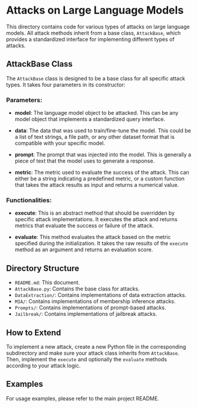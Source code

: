 # Attacks on Large Language Models

This directory contains code for various types of attacks on large language models. All attack methods inherit from a base class, `AttackBase`, which provides a standardized interface for implementing different types of attacks.

## AttackBase Class

The `AttackBase` class is designed to be a base class for all specific attack types. It takes four parameters in its constructor:

### Parameters:

- **model**: The language model object to be attacked. This can be any model object that implements a standardized query interface.
  
- **data**: The data that was used to train/fine-tune the model. This could be a list of text strings, a file path, or any other dataset format that is compatible with your specific model.
  
- **prompt**: The prompt that was injected into the model. This is generally a piece of text that the model uses to generate a response.
  
- **metric**: The metric used to evaluate the success of the attack. This can either be a string indicating a predefined metric, or a custom function that takes the attack results as input and returns a numerical value.

### Functionalities:

- **execute**: This is an abstract method that should be overridden by specific attack implementations. It executes the attack and returns metrics that evaluate the success or failure of the attack.

- **evaluate**: This method evaluates the attack based on the metric specified during the initialization. It takes the raw results of the `execute` method as an argument and returns an evaluation score.

## Directory Structure

- `README.md`: This document.
- `AttackBase.py`: Contains the base class for attacks.
- `DataExtraction/`: Contains implementations of data extraction attacks.
- `MIA/`: Contains implementations of membership inference attacks.
- `Prompts/`: Contains implementations of prompt-based attacks.
- `Jailbreak/`: Contains implementations of jailbreak attacks.

## How to Extend

To implement a new attack, create a new Python file in the corresponding subdirectory and make sure your attack class inherits from `AttackBase`. Then, implement the `execute` and optionally the `evaluate` methods according to your attack logic.

## Examples

For usage examples, please refer to the main project README.

